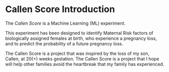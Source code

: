 # Callen Score Introduction
The _Callen Score_ is a Machine Learning (ML) experiment. 

This experiment has been designed to identify Maternal Risk factors of biologically assigned females at birth, who experience a pregnancy loss, and to predict the probability of a future pregnancy loss.

The Callen Score is a project that was inspired by the loss of my son, Callen, at 20(+) weeks gestation. The Callen Score is a project that I hope will help other families avoid the heartbreak that my family has experienced.

